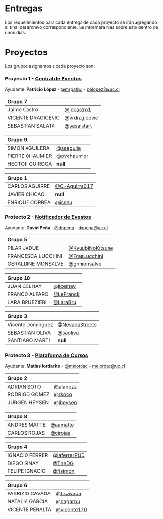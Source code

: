 # Entregas

Los requerimientos para cada entrega de cada proyecto se irán agregando al final del archivo correspondiente. Se informará más sobre esto dentro de unos días.

# Proyectos

Los grupos asignamos a cada proyecto son: 

### Proyecto 1 - [Central de Eventos](https://github.com/IIC2513-2015-1/syllabus/blob/master/Proyectos/Central-de-eventos.md)
Ayudante: **Patricio López** - [@mrpatiwi](https://github.com/mrpatiwi) - pelopez2@uc.cl

| Grupo 7 | |
|:-----------------|:-----------------|
| Jaime Castro | [@jecastro1](https://github.com/jecastro1) |
| VICENTE DRAGICEVIC | [@vrdragicevic](https://github.com/vrdragicevic) |
| SEBASTIAN SALATA | [@sasalatart](https://github.com/sasalatart) |

| Grupo 9 | |
|:-----------------|:-----------------|
| SIMON AGUILERA | [@saaguile](https://github.com/saaguile) |
| PIERRE CHAUMIER | [@pvchaumier](https://github.com/pvchaumier) |
| HECTOR QUIROGA | **null** |

| Grupo 1 | |
|:-----------------|:-----------------|
| CARLOS AGUIRRE | [@C-Aguirre017](https://github.com/C-Aguirre017) | 
| JAVIER CHICAO | **null** |
| ENRIQUE CORREA | [@isseu](https://github.com/isseu) |

### Protecto 2 - [Notificador de Eventos](https://github.com/IIC2513-2015-1/syllabus/blob/master/Proyectos/Notificador-de-eventos.md)
Ayudante: **David Peña** - [@dnpena](https://github.com/dnpena) - dnpena@uc.cl

| Grupo 5 | |
|:-----------------|:-----------------|
| PILAR JADUE | [@KyuubiNoKitsune](https://github.com/KyuubiNoKitsune) |
| FRANCESCA	LUCCHINI | [@FranLucchini](https://github.com/FranLucchini) |
| GERALDINE MONSALVE | [@gnmonsalve](https://github.com/gnmonsalve) |

| Grupo 10 | |
|:-----------------|:-----------------|
| JUAN CELHAY | [@jicelhay](https://github.com/jicelhay) |
| FRANCO ALFARO | [@LeFranck](https://github.com/LeFranck) |
| LARA BRUEZIERI  | [@LaraBru](https://github.com/LaraBru) |

| Grupo 3 | |
|:-----------------|:-----------------|
| Vicente Domínguez | [@NevadaStreets](https://github.com/NevadaStreets) |
| SEBASTIAN OLIVA | [@saoliva](https://github.com/saoliva) |
| SANTIAGO MARTI | **null** |

### Protecto 3 - [Plataforma de Cursos](https://github.com/IIC2513-2015-1/syllabus/blob/master/Proyectos/Plataforma-de-cursos.md)
Ayudante: **Matias Iordache** - [@meiordac](https://github.com/meiordac) - meiordac@uc.cl

| Grupo 2 | |
|:-----------------|:-----------------|
| ADRIAN SOTO | [@alanezz](https://github.com/alanezz) |
| RODRIGO GOMEZ | [@rkoco](https://github.com/rkoco) |
| JURGEN HEYSEN | [@jheysen](https://github.com/jheysen) |

| Grupo 8 | |
|:-----------------|:-----------------|
| ANDRES MATTE | [@aamatte](https://github.com/aamatte) |
| CARLOS ROJAS | [@cirojas](https://github.com/cirojas) |

| Grupo 4 | |
|:-----------------|:-----------------|
| IGNACIO FERRER | [@iaferrerPUC](https://github.com/iaferrerPUC) |
| DIEGO	SINAY | [@TheDG](https://github.com/TheDG) |
| FELIPE IGNACIO | [@fisimon](https://github.com/fisimon) |

| Grupo 6 | |
|:-----------------|:-----------------|
| FABRIZIO CAVADA | [@frcavada](https://github.com/frcavada) |
| NATALIA GARCIA | [@nagarbu](https://github.com/nagarbu) |
| VICENTE PERALTA | [@vicente170](https://github.com/vicente170) |
